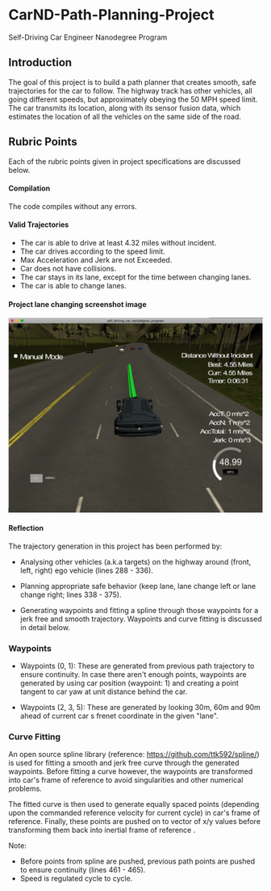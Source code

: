 # CarND-Path-Planning-Project
Self-Driving Car Engineer Nanodegree Program
   
## Introduction
The goal of this project is to build a path planner that creates smooth, safe trajectories for the car to follow. The highway track has other vehicles, all going different speeds, but approximately obeying the 50 MPH speed limit. The car transmits its location, along with its sensor fusion data, which estimates the location of all the vehicles on the same side of the road.

[image1]: ./lane.png "center"

## Rubric Points
Each of the rubric points given in project specifications are discussed below.

#### Compilation
The code compiles without any errors.

#### Valid Trajectories
* The car is able to drive at least 4.32 miles without incident.
* The car drives according to the speed limit.
* Max Acceleration and Jerk are not Exceeded.
* Car does not have collisions.
* The car stays in its lane, except for the time between changing lanes.
* The car is able to change lanes.

#### Project lane changing screenshot image
![alt text][image1]


#### Reflection
The trajectory generation in this project has been performed by:
* Analysing other vehicles (a.k.a targets) on the highway around (front, left, right) ego vehicle (lines 288 - 336).

* Planning appropriate safe behavior (keep lane, lane change left or lane change right; lines 338 - 375).

* Generating waypoints and fitting a spline through those waypoints for a jerk free and smooth trajectory. Waypoints and curve fitting is discussed in detail below.

### Waypoints 

* Waypoints (0, 1): These are generated from previous path trajectory to ensure continuity. In case there aren't enough points, waypoints are generated by using car position (waypoint: 1) and creating a point tangent to car yaw at unit distance behind the car.

* Waypoints (2, 3, 5): These are generated by looking 30m, 60m and 90m ahead of current car s frenet coordinate in the given "lane". 

### Curve Fitting
An open source spline library (reference: https://github.com/ttk592/spline/) is used for fitting a smooth and jerk free curve through the generated waypoints. Before fitting a curve however, the waypoints are transformed into car's frame of reference to avoid singularities and other numerical problems.

The fitted curve is then used to generate equally spaced points (depending upon the commanded  reference velocity for current cycle) in car's frame of reference. Finally, these points are pushed on to vector of x/y values before transforming them back into inertial frame of reference .

Note:
* Before points from spline are pushed, previous path points are pushed to ensure continuity (lines 461 - 465).
* Speed is regulated cycle to cycle.

